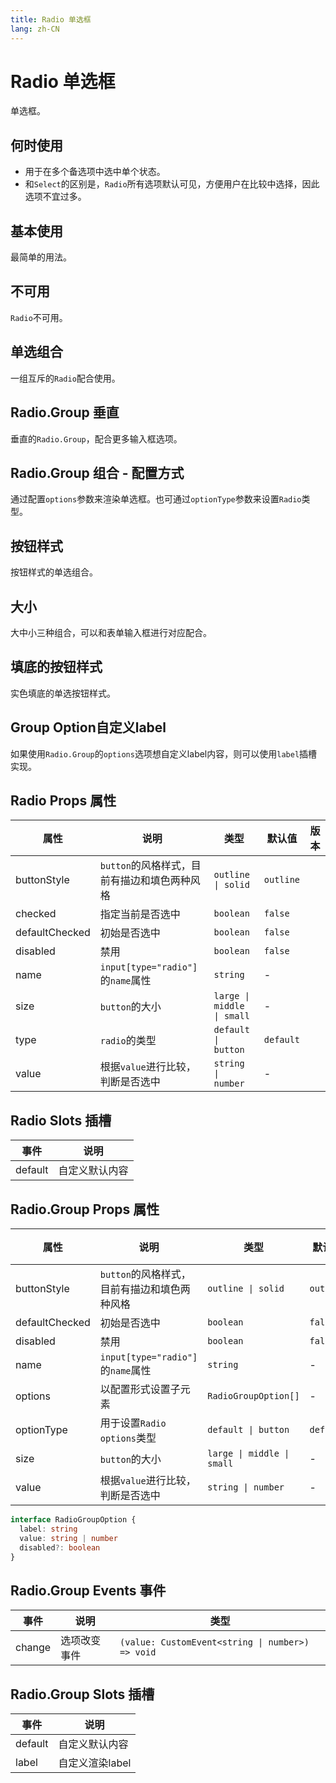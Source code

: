```yaml
---
title: Radio 单选框
lang: zh-CN
---
```


# Radio 单选框

单选框。

## 何时使用

- 用于在多个备选项中选中单个状态。
- 和`Select`的区别是，`Radio`所有选项默认可见，方便用户在比较中选择，因此选项不宜过多。

## 基本使用

最简单的用法。

<demo src="../../../../example/radio/basic.svelte"></demo>

## 不可用

`Radio`不可用。

<demo src="../../../../example/radio/disabled.svelte"></demo>

## 单选组合

一组互斥的`Radio`配合使用。

<demo src="../../../../example/radio/group.svelte"></demo>

## Radio.Group 垂直

垂直的`Radio.Group`，配合更多输入框选项。

<demo src="../../../../example/radio/vertical-group.svelte"></demo>

## Radio.Group 组合 - 配置方式

通过配置`options`参数来渲染单选框。也可通过`optionType`参数来设置`Radio`类型。

<demo src="../../../../example/radio/options.svelte"></demo>

## 按钮样式

按钮样式的单选组合。

<demo src="../../../../example/radio/button.svelte"></demo>

## 大小

大中小三种组合，可以和表单输入框进行对应配合。

<demo src="../../../../example/radio/size.svelte"></demo>

## 填底的按钮样式

实色填底的单选按钮样式。

<demo src="../../../../example/radio/solid.svelte"></demo>

## Group Option自定义label

如果使用`Radio.Group`的`options`选项想自定义label内容，则可以使用`label`插槽实现。

<demo src="../../../../example/radio/slot.svelte"></demo>


## Radio Props 属性

| 属性           | 说明                                         | 类型                       | 默认值    | 版本 |
| -------------- | -------------------------------------------- | -------------------------- | --------- | ---- |
| buttonStyle    | `button`的风格样式，目前有描边和填色两种风格 | `outline \| solid`         | `outline` |      |
| checked        | 指定当前是否选中                             | `boolean`                  | `false`   |      |
| defaultChecked | 初始是否选中                                 | `boolean`                  | `false`   |      |
| disabled       | 禁用                                         | `boolean`                  | `false`   |      |
| name           | `input[type="radio"]`的`name`属性            | `string`                   | -         |      |
| size           | `button`的大小                               | `large \| middle \| small` | -         |      |
| type           | `radio`的类型                                | `default \| button`        | `default` |      |
| value          | 根据`value`进行比较，判断是否选中            | `string \| number`         | -         |      |


## Radio Slots 插槽

| 事件    | 说明           |
| ------- | -------------- |
| default | 自定义默认内容 |

## Radio.Group Props 属性

| 属性           | 说明                                         | 类型                       | 默认值    | 版本 |
| -------------- | -------------------------------------------- | -------------------------- | --------- | ---- |
| buttonStyle    | `button`的风格样式，目前有描边和填色两种风格 | `outline \| solid`         | `outline` |      |
| defaultChecked | 初始是否选中                                 | `boolean`                  | `false`   |      |
| disabled       | 禁用                                         | `boolean`                  | `false`   |      |
| name           | `input[type="radio"]`的`name`属性            | `string`                   | -         |      |
| options        | 以配置形式设置子元素                         | `RadioGroupOption[]`       | -         |      |
| optionType     | 用于设置`Radio options`类型                  | `default \| button`        | `default` |      |
| size           | `button`的大小                               | `large \| middle \| small` | -         |      |
| value          | 根据`value`进行比较，判断是否选中            | `string \| number`         | -         |      |

```ts
interface RadioGroupOption {
  label: string
  value: string | number
  disabled?: boolean
}
```

## Radio.Group Events 事件

| 事件   | 说明         | 类型                                             |
| ------ | ------------ | ------------------------------------------------ |
| change | 选项改变事件 | `(value: CustomEvent<string \| number>) => void` |


## Radio.Group Slots 插槽

| 事件    | 说明            |
| ------- | --------------- |
| default | 自定义默认内容  |
| label   | 自定义渲染label |